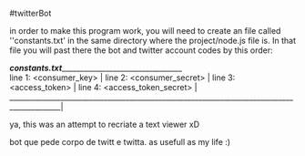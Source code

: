 #twitterBot

in order to make this program work, you will need to create an file called ''constants.txt' in the same directory where the project/node.js file is.
In that file you will past there the bot and twitter account codes by this order:


_______________________constants.txt________________________________________________________   
line 1: <consumer_key>                                                                      |
line 2: <consumer_secret>                                                                   |
line 3: <access_token>                                                                      |
line 4: <access_token_secret>                                                               |
____________________________________________________________________________________________|


ya, this was an attempt to recriate a text viewer xD




bot que pede corpo de twitt e twitta.
as usefull as my life :)

